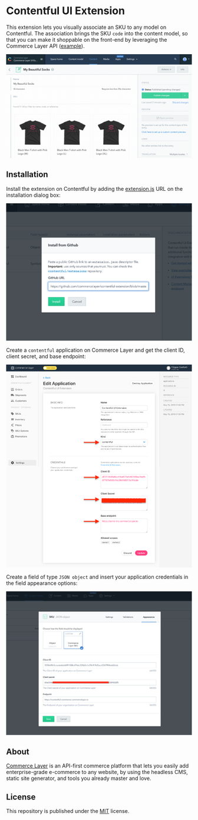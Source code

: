 # Contentful UI Extension

This extension lets you visually associate an SKU to any model on Contentful. The association brings the SKU `code` into the content model, so that you can make it shoppable on the front-end by leveraging the Commerce Layer API ([example](https://github.com/commercelayer/static-commerce)).

![Demo](demo.gif?raw=true 'Demo')

## Installation

Install the extension on Contentful by adding the [extension.js](https://github.com/commercelayer/contentful-extension/blob/master/extension.json) URL on the installation dialog box:

![Contentful extension](contentful_extension.png?raw=true 'Contentful extension')

Create a `contentful` application on Commerce Layer and get the client ID, client secret, and base endpoint:

![Contentful application](contentful_application.png?raw=true 'Contentful application')

Create a field of type `JSON object` and insert your application credentials in the field appearance options:

![Contentful field](contentful_field.png?raw=true 'Contentful field')

## About

[Commerce Layer](https://commercelayer.io/) is an API-first commerce platform that lets you easily add enterprise-grade e-commerce to any website, by using the headless CMS, static site generator, and tools you already master and love.

## License

This repository is published under the [MIT](LICENSE) license.
